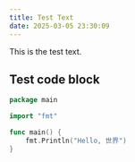 ```yaml
---
title: Test Text
date: 2025-03-05 23:30:09
---
```


This is the test text.

<!--more-->

## Test code block

```go
package main

import "fmt"

func main() {
	fmt.Println("Hello, 世界")
}
```
